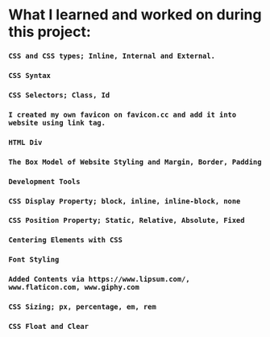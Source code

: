 # What I learned and worked on during this project:
### `CSS and CSS types; Inline, Internal and External.`
### `CSS Syntax`
### `CSS Selectors; Class, Id`
### `I created my own favicon on favicon.cc and add it into website using link tag.`
### `HTML Div`
### `The Box Model of Website Styling and Margin, Border, Padding`
### `Development Tools`
### `CSS Display Property; block, inline, inline-block, none`
### `CSS Position Property; Static, Relative, Absolute, Fixed`
### `Centering Elements with CSS`
### `Font Styling`
### `Added Contents via https://www.lipsum.com/, www.flaticon.com, www.giphy.com`
### `CSS Sizing; px, percentage, em, rem`
### `CSS Float and Clear`
